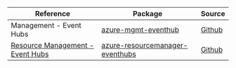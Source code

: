 | Reference | Package | Source |
|---|---|---|
|Management - Event Hubs|[azure-mgmt-eventhub](https://repo1.maven.org/maven2/com/microsoft/azure/azure-mgmt-eventhub)|[Github](https://github.com/Azure/azure-sdk-for-java)|
|[Resource Management - Event Hubs](resourcemanager-eventhubs-readme.md)|[azure-resourcemanager-eventhubs](https://repo1.maven.org/maven2/com/azure/resourcemanager/azure-resourcemanager-eventhubs)|[Github](https://github.com/Azure/azure-sdk-for-java/blob/main/sdk/resourcemanager/azure-resourcemanager-eventhubs)|
